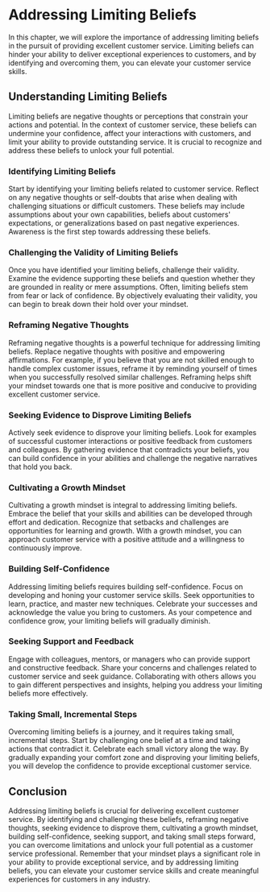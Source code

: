 Addressing Limiting Beliefs
======================================

In this chapter, we will explore the importance of addressing limiting beliefs in the pursuit of providing excellent customer service. Limiting beliefs can hinder your ability to deliver exceptional experiences to customers, and by identifying and overcoming them, you can elevate your customer service skills.

Understanding Limiting Beliefs
------------------------------

Limiting beliefs are negative thoughts or perceptions that constrain your actions and potential. In the context of customer service, these beliefs can undermine your confidence, affect your interactions with customers, and limit your ability to provide outstanding service. It is crucial to recognize and address these beliefs to unlock your full potential.

### Identifying Limiting Beliefs

Start by identifying your limiting beliefs related to customer service. Reflect on any negative thoughts or self-doubts that arise when dealing with challenging situations or difficult customers. These beliefs may include assumptions about your own capabilities, beliefs about customers' expectations, or generalizations based on past negative experiences. Awareness is the first step towards addressing these beliefs.

### Challenging the Validity of Limiting Beliefs

Once you have identified your limiting beliefs, challenge their validity. Examine the evidence supporting these beliefs and question whether they are grounded in reality or mere assumptions. Often, limiting beliefs stem from fear or lack of confidence. By objectively evaluating their validity, you can begin to break down their hold over your mindset.

### Reframing Negative Thoughts

Reframing negative thoughts is a powerful technique for addressing limiting beliefs. Replace negative thoughts with positive and empowering affirmations. For example, if you believe that you are not skilled enough to handle complex customer issues, reframe it by reminding yourself of times when you successfully resolved similar challenges. Reframing helps shift your mindset towards one that is more positive and conducive to providing excellent customer service.

### Seeking Evidence to Disprove Limiting Beliefs

Actively seek evidence to disprove your limiting beliefs. Look for examples of successful customer interactions or positive feedback from customers and colleagues. By gathering evidence that contradicts your beliefs, you can build confidence in your abilities and challenge the negative narratives that hold you back.

### Cultivating a Growth Mindset

Cultivating a growth mindset is integral to addressing limiting beliefs. Embrace the belief that your skills and abilities can be developed through effort and dedication. Recognize that setbacks and challenges are opportunities for learning and growth. With a growth mindset, you can approach customer service with a positive attitude and a willingness to continuously improve.

### Building Self-Confidence

Addressing limiting beliefs requires building self-confidence. Focus on developing and honing your customer service skills. Seek opportunities to learn, practice, and master new techniques. Celebrate your successes and acknowledge the value you bring to customers. As your competence and confidence grow, your limiting beliefs will gradually diminish.

### Seeking Support and Feedback

Engage with colleagues, mentors, or managers who can provide support and constructive feedback. Share your concerns and challenges related to customer service and seek guidance. Collaborating with others allows you to gain different perspectives and insights, helping you address your limiting beliefs more effectively.

### Taking Small, Incremental Steps

Overcoming limiting beliefs is a journey, and it requires taking small, incremental steps. Start by challenging one belief at a time and taking actions that contradict it. Celebrate each small victory along the way. By gradually expanding your comfort zone and disproving your limiting beliefs, you will develop the confidence to provide exceptional customer service.

Conclusion
----------

Addressing limiting beliefs is crucial for delivering excellent customer service. By identifying and challenging these beliefs, reframing negative thoughts, seeking evidence to disprove them, cultivating a growth mindset, building self-confidence, seeking support, and taking small steps forward, you can overcome limitations and unlock your full potential as a customer service professional. Remember that your mindset plays a significant role in your ability to provide exceptional service, and by addressing limiting beliefs, you can elevate your customer service skills and create meaningful experiences for customers in any industry.
